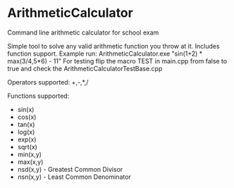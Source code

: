 # ArithmeticCalculator
Command line arithmetic calculator for school exam

Simple tool to solve any valid arithmetic function you throw at it. Includes function support.
Example run: ArithmeticCalculator.exe "sin(1+2) * max(3/4,5*6) - 11"
For testing flip the macro TEST in main.cpp from false to true and check the ArithmeticCalculatorTestBase.cpp

Operators supported: +,-,*,/

Functions supported:
- sin(x)
- cos(x)
- tan(x)
- log(x)
- exp(x)
- sqrt(x)
- min(x,y)
- max(x,y)
- nsd(x,y) - Greatest Common Divisor
- nsn(x,y) - Least Common Denominator
